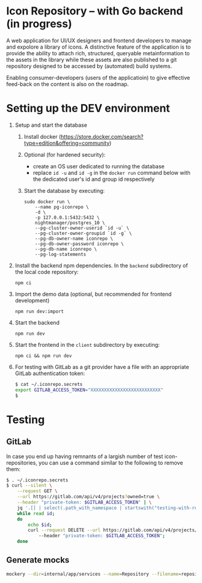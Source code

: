 # Icon Repository – with Go backend (in progress)

A web application for UI/UX designers and frontend developers to manage and expolore a library of icons. A distinctive feature of the application is to provide the ability to attach rich, structured, queryable metainformation to the assets in the library while these assets are also published to a git repository designed to be accessed by (automated) build systems.

Enabling consumer-developers (users of the applicatioin) to give effective feed-back on the content is also on the roadmap.

# Setting up the DEV environment

1. Setup and start the database

    1. Install docker (https://store.docker.com/search?type=edition&offering=community)

    1. Optional (for hardened security):
        - create an OS user dedicated to running the database
        - replace `id -u` and `id -g` in the `docker run` command below with the dedicated user's id and group id respectively

    1. Start the database by executing:
        ```
        sudo docker run \
            --name pg-iconrepo \
            -d \
            -p 127.0.0.1:5432:5432 \
            nightmanager/postgres_10 \
            --pg-cluster-owner-userid `id -u` \
            --pg-cluster-owner-groupid `id -g` \
            --pg-db-owner-name iconrepo \
            --pg-db-owner-password iconrepo \
            --pg-db-name iconrepo \
            --pg-log-statements
        ```
1. Install the backend npm dependencies. In the `backend` subdirectory of the local code repository:

    `npm ci`

1. Import the demo data (optional, but recommended for frontend development)

   `npm run dev:import`

1. Start the backend

    `npm run dev`

1. Start the frontend in the `client` subdirectory by executing:

    `npm ci && npm run dev`

2. For testing with GitLab as a git provider have a file with an appropriate GitLab authentication token:

   ```bash
   $ cat ~/.iconrepo.secrets 
   export GITLAB_ACCESS_TOKEN="XXXXXXXXXXXXXXXXXXXXXXXXXX"
   $ 
   ```
# Testing

## GitLab

In case you end up having remnants of a largish number of test icon-repositories, you can use a command similar to the following to remove them:

```bash
$ . ~/.iconrepo.secrets 
$ curl --silent \
    --request GET \
    --url https://gitlab.com/api/v4/projects?owned=true \
    --header "private-token: $GITLAB_ACCESS_TOKEN" | \
    jq '.[] | select(.path_with_namespace | startswith("testing-with-repositories/icon-repo-gitrepo-test")) | .id' | \
    while read id;
    do
        echo $id;
        curl --request DELETE --url https://gitlab.com/api/v4/projects/$id
            --header "private-token: $GITLAB_ACCESS_TOKEN";
    done
```

## Generate mocks

```bash
mockery --dir=internal/app/services --name=Repository --filename=repository.go --output=test/mocks
```

